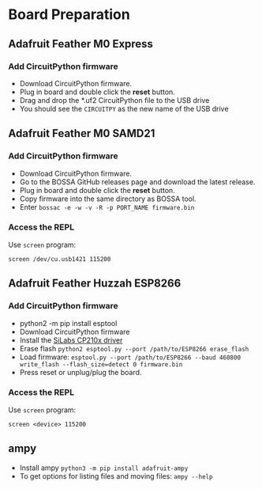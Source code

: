 # Board Preparation


## Adafruit Feather M0 Express

### Add CircuitPython firmware

- Download CircuitPython firmware.
- Plug in board and double click the **reset** button.
- Drag and drop the \*.uf2 CircuitPython file to the USB drive
- You should see the `CIRCUITPY` as the new name of the USB drive

## Adafruit Feather M0 SAMD21

### Add CircuitPython firmware

- Download CircuitPython firmware.
- Go to the BOSSA GitHub releases page and download the latest release.
- Plug in board and double click the **reset** button.
- Copy firmware into the same directory as BOSSA tool.
- Enter `bossac -e -w -v -R -p PORT_NAME firmware.bin`

### Access the REPL

Use `screen` program:

    screen /dev/cu.usb1421 115200


## Adafruit Feather Huzzah ESP8266

### Add CircuitPython firmware

- python2 -m pip install esptool
- Download CircuitPython firmware
- Install the [SiLabs CP210x driver](https://www.silabs.com/products/development-tools/software/usb-to-uart-bridge-vcp-drivers)
- Erase flash `python2 esptool.py --port /path/to/ESP8266 erase_flash`
- Load firmware: `esptool.py --port /path/to/ESP8266 --baud 460800 write_flash --flash_size=detect 0 firmware.bin`
- Press reset or unplug/plug the board.

### Access the REPL

Use `screen` program:

    screen <device> 115200


## ampy

- Install ampy `python3 -m pip install adafruit-ampy`
- To get options for listing files and moving files: `ampy --help`
